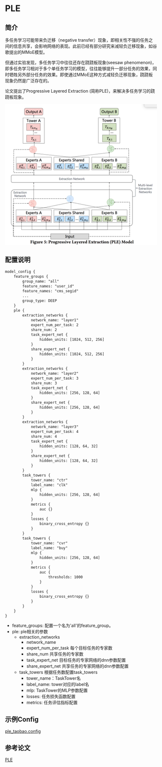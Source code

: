 # PLE

## 简介

多任务学习可能带来负迁移（negative transfer）现象，即相关性不强的任务之间的信息共享，会影响网络的表现。此前已经有部分研究来减轻负迁移现象，如谷歌提出的MMoE模型。

但通过实验发现，多任务学习中往往还存在跷跷板现象(seesaw phenomenon)，即多任务学习相对于多个单任务学习的模型，往往能够提升一部分任务的效果，同时牺牲另外部分任务的效果。即使通过MMoE这种方式减轻负迁移现象，跷跷板现象仍然是广泛存在的。

论文提出了Progressive Layered Extraction (简称PLE)，来解决多任务学习的跷跷板现象。

![ple.png](../../images/models/ple.png)

## 配置说明

```
model_config {
    feature_groups {
        group_name: "all"
        feature_names: "user_id"
        feature_names: "cms_segid"
        ...
        group_type: DEEP
    }
    ple {
        extraction_networks {
            network_name: "layer1"
            expert_num_per_task: 2
            share_num: 2
            task_expert_net {
                hidden_units: [1024, 512, 256]
            }
            share_expert_net {
                hidden_units: [1024, 512, 256]
            }
        }
        extraction_networks {
            network_name: "layer2"
            expert_num_per_task: 3
            share_num: 3
            task_expert_net {
                hidden_units: [256, 128, 64]
            }
            share_expert_net {
                hidden_units: [256, 128, 64]
            }
        }
        extraction_networks {
            network_name: "layer3"
            expert_num_per_task: 4
            share_num: 4
            task_expert_net {
                hidden_units: [128, 64, 32]
            }
            share_expert_net {
                hidden_units: [128, 64, 32]
            }
        }
        task_towers {
            tower_name: "ctr"
            label_name: "clk"
            mlp {
                hidden_units: [256, 128, 64]
            }
            metrics {
                auc {}
            }
            losses {
                binary_cross_entropy {}
            }
        }
        task_towers {
            tower_name: "cvr"
            label_name: "buy"
            mlp {
                hidden_units: [256, 128, 64]
            }
            metrics {
                auc {
                    thresholds: 1000
                }
            }
            losses {
                binary_cross_entropy {}
            }
        }
    }
}
```

- feature_groups: 配置一个名为'all'的feature_group。
- ple: ple相关的参数
  - extraction_networks
    - network_name
    - expert_num_per_task 每个目标任务的专家数
    - share_num 共享任务的专家数
    - task_expert_net 目标任务的专家网络的dnn参数配置
    - share_expert_net 共享任务的专家网络的dnn参数配置
  - task_towers 根据任务数配置task_towers
    - tower_name：TaskTower名
    - label_name: tower对应的label名
    - mlp: TaskTower的MLP参数配置
    - losses: 任务损失函数配置
    - metrics: 任务评估指标配置

## 示例Config

[ple_taobao.config](https://tzrec.oss-cn-beijing.aliyuncs.com/config/models/ple_taobao.config)

## 参考论文

[PLE](https://dl.acm.org/doi/abs/10.1145/3383313.3412236)
